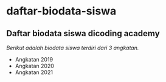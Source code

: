 daftar-biodata-siswa
==
Daftar biodata siswa dicoding academy
--
*Berikut adalah biodata siswa terdiri dari 3 angkatan.*
- Angkatan 2019
- Angkatan 2020
- Angkatan 2021
  
